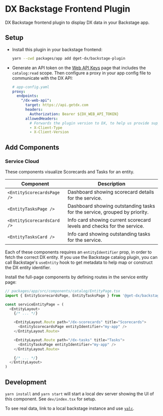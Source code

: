# DX Backstage Frontend Plugin

DX Backstage frontend plugin to display DX data in your Backstage app.

## Setup

- Install this plugin in your backstage frontend:

  ```bash
  yarn --cwd packages/app add @get-dx/backstage-plugin
  ```

- Generate an API token on the [Web API Keys](https://app.getdx.com/admin/webapi) page that includes the `catalog:read` scope. Then configure a proxy in your app config file to communicate with the DX API:

  ```yaml
  # app-config.yaml
  proxy:
    endpoints:
      "/dx-web-api":
        target: https://api.getdx.com
        headers:
          Authorization: Bearer ${DX_WEB_API_TOKEN}
        allowedHeaders:
          # Forwards the plugin version to DX, to help us provide support and maintain API compatibility
          - X-Client-Type
          - X-Client-Version
  ```

## Add Components

### Service Cloud

These components visualize Scorecards and Tasks for an entity.

| Component                  | Description                                                               |
| -------------------------- | ------------------------------------------------------------------------- |
| `<EntityScorecardsPage />` | Dashboard showing scorecard details for the service.                      |
| `<EntityTasksPage />`      | Dashboard showing outstanding tasks for the service, grouped by priority. |
| `<EntityScorecardsCard />` | Info card showing current scorecard levels and checks for the service.    |
| `<EntityTasksCard />`      | Info card showing outstanding tasks for the service.                      |

Each of these components requires an `entityIdentifier` prop, in order to fetch the correct DX entity. If you use the Backstage catalog plugin, you can call Backstage's `useEntity` hook to get metadata to help map or construct the DX entity identifier.

Install the full-page components by defining routes in the service entity page:

```ts
// packages/app/src/components/catalog/EntityPage.tsx
import { EntityScorecardsPage, EntityTasksPage } from '@get-dx/backstage-plugin';

const serviceEntityPage = (
  <EntityLayout>
    {/* ... */}

    <EntityLayout.Route path="/dx-scorecards" title="Scorecards">
      <EntityScorecardsPage entityIdentifier="my-app" />
    </EntityLayout.Route>

    <EntityLayout.Route path="/dx-tasks" title="Tasks">
      <EntityTasksPage entityIdentifier="my-app" />
    </EntityLayout.Route>

    {/* ... */}
  </EntityLayout>
)
```

## Development

`yarn install` and `yarn start` will start a local dev server showing the UI of this component. See `dev/index.tsx` for setup.

To see real data, link to a local backstage instance and use [`yalc`](https://github.com/wclr/yalc).
